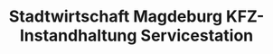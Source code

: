 ---
title: "Stadtwirtschaft Magdeburg KFZ-Instandhaltung Servicestation"
url: /magdeburg/stadtwirtschaft-magdeburg-kfz-instandhaltung-servicestation-rothenseer-strasse/
shop: Autowerkstatt
---